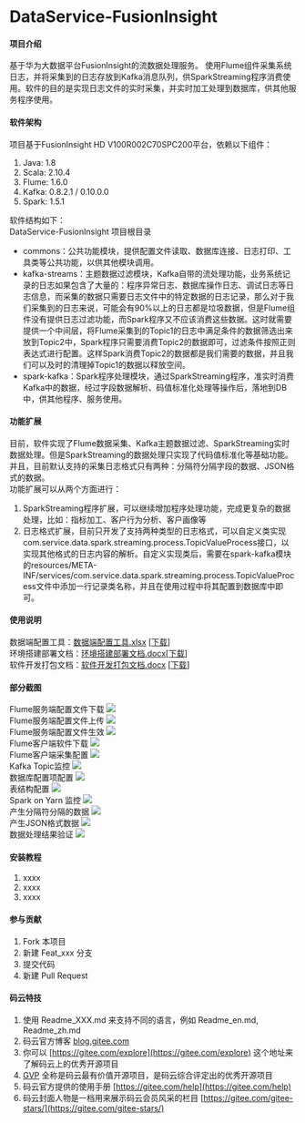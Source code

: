 # DataService-FusionInsight

#### 项目介绍
基于华为大数据平台FusionInsight的流数据处理服务。
使用Flume组件采集系统日志，并将采集到的日志存放到Kafka消息队列，供SparkStreaming程序消费使用。软件的目的是实现日志文件的实时采集，并实时加工处理到数据库，供其他服务程序使用。

#### 软件架构
项目基于FusionInsight HD V100R002C70SPC200平台，依赖以下组件：  
1. Java: 1.8  
2. Scala: 2.10.4
3. Flume: 1.6.0
4. Kafka: 0.8.2.1 / 0.10.0.0
5. Spark: 1.5.1

软件结构如下：  
DataService-FusionInsight 项目根目录  
+ commons：公共功能模块，提供配置文件读取、数据库连接、日志打印、工具类等公共功能，以供其他模块调用。  
+ kafka-streams：主题数据过滤模块，Kafka自带的流处理功能，业务系统记录的日志如果包含了大量的：程序异常日志、数据库操作日志、调试日志等日志信息，而采集的数据只需要日志文件中的特定数据的日志记录，那么对于我们采集到的日志来说，可能会有90%以上的日志都是垃圾数据，但是Flume组件没有提供日志过滤功能，而Spark程序又不应该消费这些数据。这时就需要提供一个中间层，将Flume采集到的Topic1的日志中满足条件的数据筛选出来放到Topic2中，Spark程序只需要消费Topic2的数据即可，过滤条件按照正则表达式进行配置。这样Spark消费Topic2的数据都是我们需要的数据，并且我们可以及时的清理掉Topic1的数据以释放空间。
+ spark-kafka：Spark程序处理模块，通过SparkStreaming程序，准实时消费Kafka中的数据，经过字段数据解析、码值标准化处理等操作后，落地到DB中，供其他程序、服务使用。

#### 功能扩展
目前，软件实现了Flume数据采集、Kafka主题数据过滤、SparkStreaming实时数据处理。但是SparkStreaming的数据处理只实现了代码值标准化等基础功能。并且，目前默认支持的采集日志格式只有两种：分隔符分隔字段的数据、JSON格式的数据。  
功能扩展可以从两个方面进行：
1. SparkStreaming程序扩展，可以继续增加程序处理功能，完成更复杂的数据处理，比如：指标加工、客户行为分析、客户画像等
2. 日志格式扩展，目前只开发了支持两种类型的日志格式，可以自定义类实现com.service.data.spark.streaming.process.TopicValueProcess接口，以实现其他格式的日志内容的解析。自定义实现类后，需要在spark-kafka模块的resources/META-INF/services/com.service.data.spark.streaming.process.TopicValueProcess文件中添加一行记录类名称，并且在使用过程中将其配置到数据库中即可。

#### 使用说明
数据端配置工具：[数据端配置工具.xlsx](https://gitee.com/hy-wux/DataService-FusionInsight/blob/master/works/docs/%E6%95%B0%E6%8D%AE%E7%AB%AF%E9%85%8D%E7%BD%AE%E5%B7%A5%E5%85%B7.xlsx) [[下载](https://gitee.com/hy-wux/DataService-FusionInsight/raw/master/works/docs/%E6%95%B0%E6%8D%AE%E7%AB%AF%E9%85%8D%E7%BD%AE%E5%B7%A5%E5%85%B7.xlsx)]  
环境搭建部署文档：[环境搭建部署文档.docx](https://gitee.com/hy-wux/DataService-FusionInsight/blob/master/works/docs/%E7%8E%AF%E5%A2%83%E6%90%AD%E5%BB%BA%E9%83%A8%E7%BD%B2%E6%96%87%E6%A1%A3.docx)[[下载](https://gitee.com/hy-wux/DataService-FusionInsight/raw/master/works/docs/%E7%8E%AF%E5%A2%83%E6%90%AD%E5%BB%BA%E9%83%A8%E7%BD%B2%E6%96%87%E6%A1%A3.docx)]  
软件开发打包文档：[软件开发打包文档.docx](https://gitee.com/hy-wux/DataService-FusionInsight/blob/master/works/docs/%E8%BD%AF%E4%BB%B6%E5%BC%80%E5%8F%91%E6%89%93%E5%8C%85%E6%96%87%E6%A1%A3.docx) [[下载](https://gitee.com/hy-wux/DataService-FusionInsight/blob/master/works/docs/%E8%BD%AF%E4%BB%B6%E5%BC%80%E5%8F%91%E6%89%93%E5%8C%85%E6%96%87%E6%A1%A3.docx)]  

#### 部分截图
Flume服务端配置文件下载
![](https://gitee.com/hy-wux/DataService-FusionInsight/raw/master/works/images/007.png)  
Flume服务端配置文件上传
![](https://gitee.com/hy-wux/DataService-FusionInsight/raw/master/works/images/008.png)  
Flume服务端配置文件生效
![](https://gitee.com/hy-wux/DataService-FusionInsight/raw/master/works/images/012.png)  
Flume客户端软件下载
![](https://gitee.com/hy-wux/DataService-FusionInsight/raw/master/works/images/003.png)  
Flume客户端采集配置
![](https://gitee.com/hy-wux/DataService-FusionInsight/raw/master/works/images/013.png)  
Kafka Topic监控
![](https://gitee.com/hy-wux/DataService-FusionInsight/raw/master/works/images/015.png)  
数据库配置项配置
![](https://gitee.com/hy-wux/DataService-FusionInsight/raw/master/works/images/020.png)  
表结构配置
![](https://gitee.com/hy-wux/DataService-FusionInsight/raw/master/works/images/022.png)  
Spark on Yarn 监控
![](https://gitee.com/hy-wux/DataService-FusionInsight/raw/master/works/images/019.png)  
产生分隔符分隔的数据
![](https://gitee.com/hy-wux/DataService-FusionInsight/raw/master/works/images/024.png)  
产生JSON格式数据
![](https://gitee.com/hy-wux/DataService-FusionInsight/raw/master/works/images/025.png)  
数据处理结果验证
![](https://gitee.com/hy-wux/DataService-FusionInsight/raw/master/works/images/026.png)  

#### 安装教程

1. xxxx
2. xxxx
3. xxxx

#### 参与贡献

1. Fork 本项目
2. 新建 Feat_xxx 分支
3. 提交代码
4. 新建 Pull Request


#### 码云特技

1. 使用 Readme\_XXX.md 来支持不同的语言，例如 Readme\_en.md, Readme\_zh.md
2. 码云官方博客 [blog.gitee.com](https://blog.gitee.com)
3. 你可以 [https://gitee.com/explore](https://gitee.com/explore) 这个地址来了解码云上的优秀开源项目
4. [GVP](https://gitee.com/gvp) 全称是码云最有价值开源项目，是码云综合评定出的优秀开源项目
5. 码云官方提供的使用手册 [https://gitee.com/help](https://gitee.com/help)
6. 码云封面人物是一档用来展示码云会员风采的栏目 [https://gitee.com/gitee-stars/](https://gitee.com/gitee-stars/)
